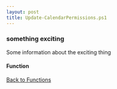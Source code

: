 ```yaml
---
layout: post
title: Update-CalendarPermissions.ps1
---
```


### something exciting

Some information about the exciting thing

#### Function

<script async src="https://gist-it.appspot.com/github.com/BanterBoy/scripts-blog/blob/master/PowerShell/functions/exchange/Update-CalendarPermissions.ps1"></script>

<a href="/menu/_pages/functions.html">Back to Functions</a>

